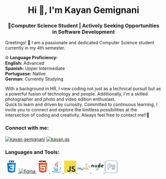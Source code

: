 <h1 align="center">Hi 👋, I'm Kayan Gemignani</h1>
<h3 align="center">🚀Computer Science Student | Actively Seeking Opportunities in Software Development</h3>

<p allign="left">Greetings! 👋 I am a passionate and dedicated Computer Science student currently in my 4th semester.</p>

<p allign="left">🌐 <b>Language Proficiency:</b><br>
<b>English:</b> Advanced<br>
<b>Spanish:</b> Upper Intermediate<br>
<b>Portuguese:</b> Native<br>
<b>German:</b> Currently Studying</p>

<p allign="left">With a background in HR, I view coding not just as a technical pursuit but as a powerful fusion of technology and people. Additionally, I'm a skilled photographer and photo and video edition enthusiast.<br>
Quick to learn and driven by curiosity. Committed to continuous learning, I invite you to connect and explore the limitless possibilities at the intersection of coding and creativity. Always feel free to contact me!!🚀</p>

<h3 align="left">Connect with me:</h3>
<p align="left">
<a href="https://linkedin.com/in/kayan-gemignani" target="blank"><img align="center" src="https://raw.githubusercontent.com/rahuldkjain/github-profile-readme-generator/master/src/images/icons/Social/linked-in-alt.svg" alt="kayan gemignani" height="30" width="40" /></a>
<a href="https://instagram.com/kayan.gs" target="blank"><img align="center" src="https://raw.githubusercontent.com/rahuldkjain/github-profile-readme-generator/master/src/images/icons/Social/instagram.svg" alt="kayan.gs" height="30" width="40" /></a>
</p>

<h3 align="left">Languages and Tools:</h3>
<p align="left"> <a href="https://www.w3schools.com/css/" target="_blank" rel="noreferrer"> <img src="https://raw.githubusercontent.com/devicons/devicon/master/icons/css3/css3-original-wordmark.svg" alt="css3" width="40" height="40"/> </a> <a href="https://www.figma.com/" target="_blank" rel="noreferrer"> <img src="https://www.vectorlogo.zone/logos/figma/figma-icon.svg" alt="figma" width="40" height="40"/> </a> <a href="https://www.w3.org/html/" target="_blank" rel="noreferrer"> <img src="https://raw.githubusercontent.com/devicons/devicon/master/icons/html5/html5-original-wordmark.svg" alt="html5" width="40" height="40"/> </a> <a href="https://www.java.com" target="_blank" rel="noreferrer"> <img src="https://raw.githubusercontent.com/devicons/devicon/master/icons/java/java-original.svg" alt="java" width="40" height="40"/> </a> <a href="https://developer.mozilla.org/en-US/docs/Web/JavaScript" target="_blank" rel="noreferrer"> <img src="https://raw.githubusercontent.com/devicons/devicon/master/icons/javascript/javascript-original.svg" alt="javascript" width="40" height="40"/> </a> <a href="https://www.mysql.com/" target="_blank" rel="noreferrer"> <img src="https://raw.githubusercontent.com/devicons/devicon/master/icons/mysql/mysql-original-wordmark.svg" alt="mysql" width="40" height="40"/> </a> <a href="https://nodejs.org" target="_blank" rel="noreferrer"> <img src="https://raw.githubusercontent.com/devicons/devicon/master/icons/nodejs/nodejs-original-wordmark.svg" alt="nodejs" width="40" height="40"/> </a> <a href="https://www.photoshop.com/en" target="_blank" rel="noreferrer"> <img src="https://raw.githubusercontent.com/devicons/devicon/master/icons/photoshop/photoshop-line.svg" alt="photoshop" width="40" height="40"/> </a> </p>
